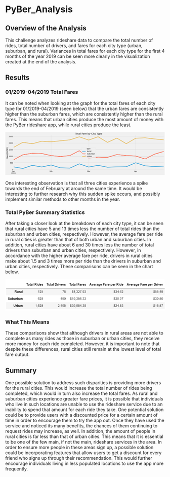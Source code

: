 # PyBer_Analysis

## Overview of the Analysis
This challenge analyzes rideshare data to compare the total number of rides, total number of drivers, and fares for each city type (urban, suburban, and rural). Variances in total fares for each city type for the first 4 months of the year 2019 can be seen more clearly in the visualization created at the end of the analysis.

## Results
### 01/2019-04/2019 Total Fares
It can be noted when looking at the graph for the total fares of each city type for 01/2019-04/2019 (seen below) that the urban fares are consistently higher than the suburban fares, which are consistently higher than the rural fares. This means that urban cities produce the most amount of money with the PyBer rideshare app, while rural cities produce the least.

![PyBer Fare Summary Graph](analysis/PyBer_fare_summary.png)

One interesting observation is that all three cities experience a spike towards the end of February at around the same time. It would be interesting to further research why this sudden spike occurs, and possibly implement similar methods to other months in the year. 

### Total PyBer Summary Statistics
After taking a closer look at the breakdown of each city type, it can be seen that rural cities have 5 and 13 times less the number of total rides than the suburban and urban cities, respectively. However, the average fare per ride in rural cities is greater than that of both urban and suburban cities. 
In addition, rural cities have about 6 and 30 times less the number of total drivers than suburban and urban cities, respectively. However, in accordance with the higher average fare per ride, drivers in rural cities make about 1.5 and 3 times more per ride than the drivers in suburban and urban cities, respectively. 
These comparisons can be seen in the chart below. 

![PyBer Summary Stats](analysis/PyBer_Summary_Stats.png)

### What This  Means
These comparisons show that although drivers in rural areas are not able to complete as many rides as those in suburban or urban cities, they receive more money for each ride completed. However, it is important to note that despite these differences, rural cities still remain at the lowest level of total fare output. 

## Summary 
One possible solution to address such disparities is providing more drivers for the rural cities. This would increase the total number of rides being completed, which would in turn also increase the total fares. As rural and suburban cities experience greater fare prices, it is possible that individuals who live in such locations are unable to use the rideshare service due to an inability to spend that amount for each ride they take. One potential solution could be to provide users with a discounted price for a certain amount of time in order to encourage them to try the app out. Once they have used the service and noticed its many benefits, the chances of them continuing to request rides may increase, as well. In addition, the amount of people in rural cities is far less than that of urban cities. This means that it is essential to be one of the few main, if not the main, rideshare services in the area. In order to ensure more people in these areas sign up, a possible solution could be incorporating features that allow users to get a discount for every friend who signs up through their recommendation. This would further encourage individuals living in less populated locations to use the app more frequently.
